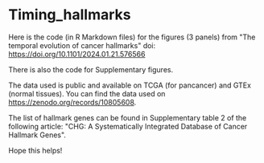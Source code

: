 # Timing_hallmarks

Here is the code (in R Markdown files) for the figures (3 panels) from "The temporal evolution of cancer hallmarks" doi: https://doi.org/10.1101/2024.01.21.576566

There is also the code for Supplementary figures. 

The data used is public and available on TCGA (for pancancer) and GTEx (normal tissues). You can find the data used on https://zenodo.org/records/10805608. 

The list of hallmark genes can be found in Supplementary table 2 of the following article: "CHG: A Systematically Integrated Database of Cancer Hallmark Genes".

Hope this helps!


